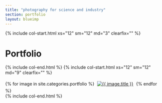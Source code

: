 ```yaml
---
title: "photography for science and industry"
section: portfolio
layout: blueimp
---
```


{% include col-start.html xs="12" sm="12" md="3" clearfix="" %}

<h1>Portfolio</h1>

{% include col-end.html %}
{% include col-start.html xs="12" sm="12" md="9" clearfix="" %}

<div id="links">
{% for image in site.categories.portfolio %}
<a href="../assets/photos/{{ image.photo }}"><img src="../assets/thumbs/{{ image.photo }}" alt="{{ image.title }}" style="margin: 5px" /></a>
{% endfor %}
</div>
{% include col-end.html %}